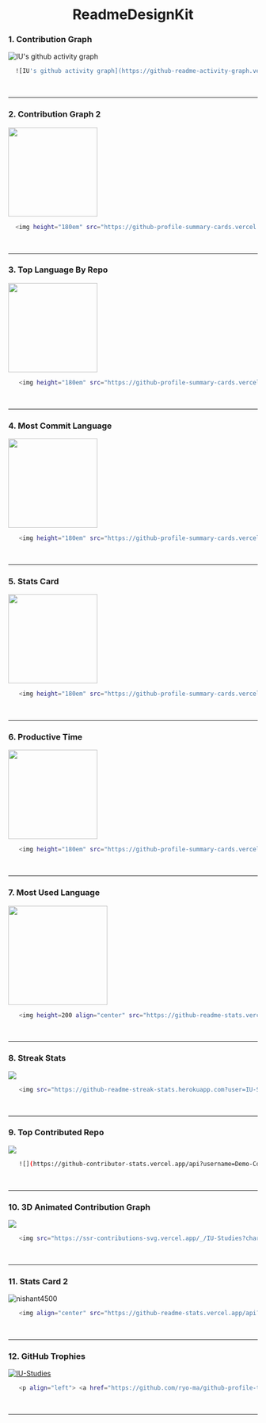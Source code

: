 <h1 align="center"> ReadmeDesignKit </h1>

<h3>1. Contribution Graph </h3> 

![IU's github activity graph](https://github-readme-activity-graph.vercel.app/graph?username=IU-Studies&theme=react-dark&hide_border=true)

```bash
  ![IU's github activity graph](https://github-readme-activity-graph.vercel.app/graph?username=IU-Studies&theme=react-dark&hide_border=true)
```

<br>

---

<h3>2. Contribution Graph 2 </h3> 

<img height="180em" src="https://github-profile-summary-cards.vercel.app/api/cards/profile-details?username=IU-Studies&theme=transparent" />

```bash
  <img height="180em" src="https://github-profile-summary-cards.vercel.app/api/cards/profile-details?username=IU-Studies&theme=transparent" />
```

<br>

---

<h3>3. Top Language By Repo </h3> 

 <img height="180em" src="https://github-profile-summary-cards.vercel.app/api/cards/repos-per-language?username=IU-Studies&theme=transparent"  />

```bash
   <img height="180em" src="https://github-profile-summary-cards.vercel.app/api/cards/repos-per-language?username=IU-Studies&theme=transparent"  />
```

<br>

---


<h3>4. Most Commit Language </h3> 

 <img height="180em" src="https://github-profile-summary-cards.vercel.app/api/cards/most-commit-language?username=IU-Studies&theme=transparent"  />

```bash
   <img height="180em" src="https://github-profile-summary-cards.vercel.app/api/cards/most-commit-language?username=IU-Studies&theme=transparent"  />
```

<br>

---


<h3>5. Stats Card </h3> 

 <img height="180em" src="https://github-profile-summary-cards.vercel.app/api/cards/stats?username=IU-Studies&theme=transparent"/>

```bash
   <img height="180em" src="https://github-profile-summary-cards.vercel.app/api/cards/stats?username=IU-Studies&theme=transparent"/>
```

<br>

---


<h3>6. Productive Time </h3> 

 <img height="180em" src="https://github-profile-summary-cards.vercel.app/api/cards/productive-time?username=IU-Studies&theme=transparent" />

```bash
   <img height="180em" src="https://github-profile-summary-cards.vercel.app/api/cards/productive-time?username=IU-Studies&theme=transparent" />
```

<br>

---

<h3>7. Most Used Language </h3> 

 <img height=200 align="center" src="https://github-readme-stats.vercel.app/api/top-langs/?username=IU-Studies&show_icons=true&theme=transparent&hide_border=true&card_width=500" />
 
```bash
   <img height=200 align="center" src="https://github-readme-stats.vercel.app/api/top-langs/?username=IU-Studies&show_icons=true&theme=transparent&hide_border=true&card_width=500" />
```

<br>

---


<h3>8. Streak Stats </h3> 

 <img src="https://github-readme-streak-stats.herokuapp.com?user=IU-Studies&theme=transparent&hide_border=true&" align="center" />
 
```bash
   <img src="https://github-readme-streak-stats.herokuapp.com?user=IU-Studies&theme=transparent&hide_border=true&" align="center" />
```

<br>

---

<h3>9. Top Contributed Repo </h3> 

 ![](https://github-contributor-stats.vercel.app/api?username=Demo-Contributer&limit=5&theme=transparent&hide_border=true&combine_all_yearly_contributions=true)
 
```bash
   ![](https://github-contributor-stats.vercel.app/api?username=Demo-Contributer&limit=5&theme=transparent&hide_border=true&combine_all_yearly_contributions=true)
```

<br>

---

<h3>10. 3D Animated Contribution Graph </h3> 

 <img src="https://ssr-contributions-svg.vercel.app/_/IU-Studies?chart=3dbar&gap=0.6&scale=2&gradient=true&flatten=0&animation=mess&animation_duration=6&animation_loop=true&format=svg&weeks=50&theme=purple&widget_size=large&colors=10002B,240046,3C096C,5A189A,7B2CBF,9D4EDD,C77DFF,E0AAFF&dark=true">
 
```bash
   <img src="https://ssr-contributions-svg.vercel.app/_/IU-Studies?chart=3dbar&gap=0.6&scale=2&gradient=true&flatten=0&animation=mess&animation_duration=6&animation_loop=true&format=svg&weeks=50&theme=purple&widget_size=large&colors=10002B,240046,3C096C,5A189A,7B2CBF,9D4EDD,C77DFF,E0AAFF&dark=true">
```

<br>

---

<h3>11. Stats Card 2 </h3> 

 <img align="center" src="https://github-readme-stats.vercel.app/api?username=IU-Studies&show_icons=true&locale=en&theme=github_dark" alt="nishant4500" />
 
```bash
   <img align="center" src="https://github-readme-stats.vercel.app/api?username=IU-Studies&show_icons=true&locale=en&theme=github_dark" alt="nishant4500" />
```

<br>

---

<h3>12. GitHub Trophies </h3> 

 <p align="left"> <a href="https://github.com/ryo-ma/github-profile-trophy"><img src="https://github-profile-trophy.vercel.app/?username=IU-Studies" alt="IU-Studies" /></a> </p>
 
```bash
   <p align="left"> <a href="https://github.com/ryo-ma/github-profile-trophy"><img src="https://github-profile-trophy.vercel.app/?username=IU-Studies" alt="IU-Studies" /></a> </p>
```

<br>

---

